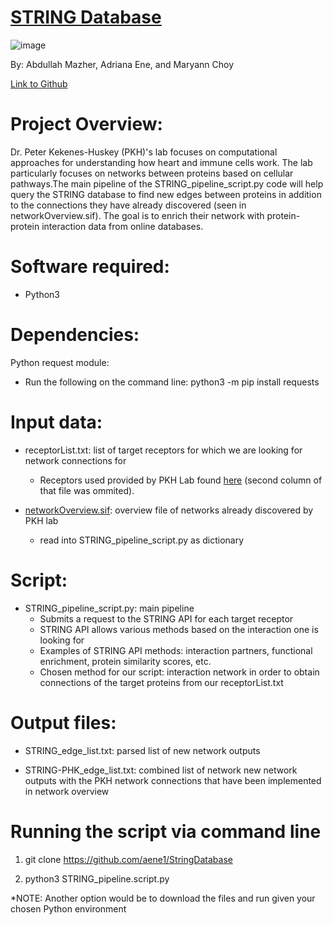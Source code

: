 # [STRING Database](https://string-db.org/) 
 ![image](https://user-images.githubusercontent.com/69886501/117343733-33937400-ae6a-11eb-9081-40a8c75bb77e.png)

By: Abdullah Mazher, Adriana Ene, and Maryann Choy

[Link to Github](https://github.com/aene1/StringDatabase)

# Project Overview:


Dr. Peter Kekenes-Huskey (PKH)'s lab focuses on computational approaches for understanding how heart and immune cells work. The lab particularly focuses on networks between proteins based on cellular pathways.The main pipeline of the STRING_pipeline_script.py code will help query the STRING database to find new edges between proteins in addition to the connections they have already discovered (seen in networkOverview.sif). The goal is to enrich their network with protein-protein interaction data from online databases. 

# Software required:

* Python3

# Dependencies:

Python request module: 

* Run the following on the command line: python3 -m pip install requests

# Input data:

* receptorList.txt: list of target receptors for which we are looking for network connections for
   * Receptors used provided by PKH Lab found [here](https://bitbucket.org/pkhlab/pathwayanalysis/src/master/receptorlist.txt) (second column of that file was ommited). 

* [networkOverview.sif](https://bitbucket.org/pkhlab/pathwayanalysis/src/master/NetworkOverView.sif): overview file of networks already discovered by PKH lab 
   * read into STRING_pipeline_script.py as dictionary
   
# Script:

* STRING_pipeline_script.py: main pipeline
   * Submits a request to the STRING API for each target receptor
   * STRING API allows various methods based on the interaction one is looking for
    * Examples of STRING API methods: interaction partners, functional enrichment, protein similarity scores, etc.
    * Chosen method for our script: interaction network in order to obtain connections of the target proteins from our receptorList.txt

# Output files:

* STRING_edge_list.txt: parsed list of new network outputs

* STRING-PHK_edge_list.txt: combined list of network new network outputs with the PKH network connections that have been implemented in network overview

# Running the script via command line

1. git clone https://github.com/aene1/StringDatabase

2. python3 STRING_pipeline.script.py

*NOTE: Another option would be to download the files and run given your chosen Python environment
